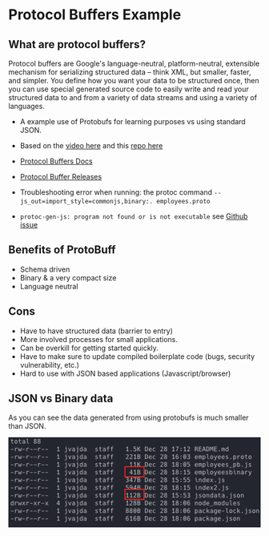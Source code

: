 # Protocol Buffers Example

## What are protocol buffers?
Protocol buffers are Google's language-neutral, platform-neutral, extensible mechanism for serializing structured data – think XML, but smaller, faster, and simpler. You define how you want your data to be structured once, then you can use special generated source code to easily write and read your structured data to and from a variety of data streams and using a variety of languages.

- A example use of Protobufs for learning purposes vs using standard JSON.
- Based on the [video here](https://www.youtube.com/watch?v=46O73On0gyI&ab_channel=HusseinNasser)
and this [repo here](https://github.com/hnasr/javascript_playground/blob/master/protobuff/index.js)
- [Protocol Buffers Docs](https://developers.google.com/protocol-buffers)
- [Protocol Buffer Releases](https://github.com/protocolbuffers/protobuf/releases)
- Troubleshooting error when running: the protoc command `--js_out=import_style=commonjs,binary:. employees.proto`

- `protoc-gen-js: program not found or is not executable`  see [Github issue](https://github.com/protocolbuffers/protobuf-javascript/issues/127#issuecomment-1204202844)

## Benefits of ProtoBuff
- Schema driven
- Binary & a very compact size
- Language neutral

## Cons
- Have to have structured data (barrier to entry)
- More involved processes for small applications.
- Can be overkill for getting started quickly.
- Have to make sure to update compiled boilerplate code (bugs, security vulnerability, etc.)
- Hard to use with JSON based applications (Javascript/browser)


## JSON vs Binary data

As you can see the data generated from using protobufs is much smaller than JSON.

![comparison](./json-vs-binary.png)